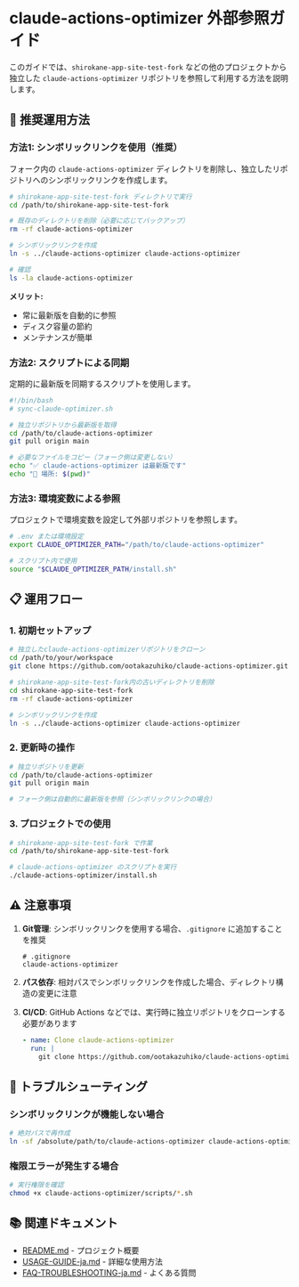 # claude-actions-optimizer 外部参照ガイド

このガイドでは、`shirokane-app-site-test-fork` などの他のプロジェクトから独立した `claude-actions-optimizer` リポジトリを参照して利用する方法を説明します。

## 🎯 推奨運用方法

### 方法1: シンボリックリンクを使用（推奨）

フォーク内の `claude-actions-optimizer` ディレクトリを削除し、独立したリポジトリへのシンボリックリンクを作成します。

```bash
# shirokane-app-site-test-fork ディレクトリで実行
cd /path/to/shirokane-app-site-test-fork

# 既存のディレクトリを削除（必要に応じてバックアップ）
rm -rf claude-actions-optimizer

# シンボリックリンクを作成
ln -s ../claude-actions-optimizer claude-actions-optimizer

# 確認
ls -la claude-actions-optimizer
```

**メリット:**
- 常に最新版を自動的に参照
- ディスク容量の節約
- メンテナンスが簡単

### 方法2: スクリプトによる同期

定期的に最新版を同期するスクリプトを使用します。

```bash
#!/bin/bash
# sync-claude-optimizer.sh

# 独立リポジトリから最新版を取得
cd /path/to/claude-actions-optimizer
git pull origin main

# 必要なファイルをコピー（フォーク側は変更しない）
echo "✅ claude-actions-optimizer は最新版です"
echo "📍 場所: $(pwd)"
```

### 方法3: 環境変数による参照

プロジェクトで環境変数を設定して外部リポジトリを参照します。

```bash
# .env または環境設定
export CLAUDE_OPTIMIZER_PATH="/path/to/claude-actions-optimizer"

# スクリプト内で使用
source "$CLAUDE_OPTIMIZER_PATH/install.sh"
```

## 📋 運用フロー

### 1. 初期セットアップ

```bash
# 独立したclaude-actions-optimizerリポジトリをクローン
cd /path/to/your/workspace
git clone https://github.com/ootakazuhiko/claude-actions-optimizer.git

# shirokane-app-site-test-fork内の古いディレクトリを削除
cd shirokane-app-site-test-fork
rm -rf claude-actions-optimizer

# シンボリックリンクを作成
ln -s ../claude-actions-optimizer claude-actions-optimizer
```

### 2. 更新時の操作

```bash
# 独立リポジトリを更新
cd /path/to/claude-actions-optimizer
git pull origin main

# フォーク側は自動的に最新版を参照（シンボリックリンクの場合）
```

### 3. プロジェクトでの使用

```bash
# shirokane-app-site-test-fork で作業
cd /path/to/shirokane-app-site-test-fork

# claude-actions-optimizer のスクリプトを実行
./claude-actions-optimizer/install.sh
```

## ⚠️ 注意事項

1. **Git管理**: シンボリックリンクを使用する場合、`.gitignore` に追加することを推奨
   ```
   # .gitignore
   claude-actions-optimizer
   ```

2. **パス依存**: 相対パスでシンボリックリンクを作成した場合、ディレクトリ構造の変更に注意

3. **CI/CD**: GitHub Actions などでは、実行時に独立リポジトリをクローンする必要があります
   ```yaml
   - name: Clone claude-actions-optimizer
     run: |
       git clone https://github.com/ootakazuhiko/claude-actions-optimizer.git
   ```

## 🔧 トラブルシューティング

### シンボリックリンクが機能しない場合

```bash
# 絶対パスで再作成
ln -sf /absolute/path/to/claude-actions-optimizer claude-actions-optimizer
```

### 権限エラーが発生する場合

```bash
# 実行権限を確認
chmod +x claude-actions-optimizer/scripts/*.sh
```

## 📚 関連ドキュメント

- [README.md](README.md) - プロジェクト概要
- [USAGE-GUIDE-ja.md](USAGE-GUIDE-ja.md) - 詳細な使用方法
- [FAQ-TROUBLESHOOTING-ja.md](FAQ-TROUBLESHOOTING-ja.md) - よくある質問